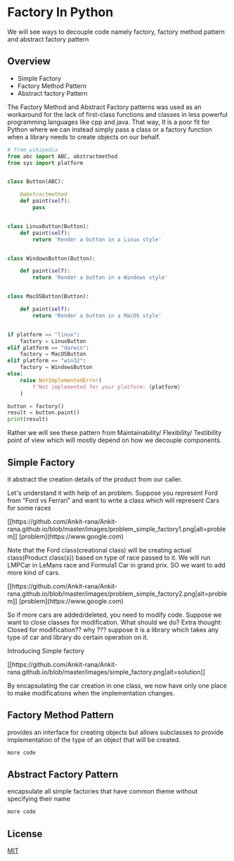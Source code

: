 # Factory In Python

We will see ways to decouple code namely factory, factory method pattern and abstract factory pattern

## Overview

* Simple Factory
* Factory Method Pattern
* Abstract factory Pattern

The Factory Method  and Abstract Factory patterns was used as an workaround for the lack of first-class functions and classes in less powerful programming languages like cpp and java. That way, It is a poor fit for Python where we can instead simply pass a class or a factory function when a library needs to create objects on our behalf. 

```python
# from wikipedia
from abc import ABC, abstractmethod
from sys import platform


class Button(ABC):

    @abstractmethod
    def paint(self):
        pass


class LinuxButton(Button):
    def paint(self):
        return 'Render a button in a Linux style'


class WindowsButton(Button):

    def paint(self):
        return 'Render a button in a Windows style'


class MacOSButton(Button):

    def paint(self):
        return 'Render a button in a MacOS style'


if platform == "linux":
    factory = LinuxButton
elif platform == "darwin":
    factory = MacOSButton
elif platform == "win32":
    factory = WindowsButton
else:
    raise NotImplementedError(
        f'Not implemented for your platform: {platform}'
    )

button = factory()
result = button.paint()
print(result)
```

Rather we will see these pattern from Maintainability/ Flexibility/ Testibility point of view which will mostly depend on how we decouple components.

## Simple Factory

it abstract the creation details of the product from our caller. 

<p> Let's understand it with help of an problem. Suppose you represent Ford from “Ford vs Ferrari” and want to write a class which will represent Cars for some races</p>
[[https://github.com/Ankit-rana/Ankit-rana.github.io/blob/master/images/problem_simple_factory1.png|alt=problem]]
[problem](https://www.google.com)

<p> Note that the Ford class(creational class) will be creating actual class(Product class(s)) based on type of race passed to it. We will run LMPCar in LeMans race and Formula1 Car in grand prix. SO we want to add more kind of cars.</p>
[[https://github.com/Ankit-rana/Ankit-rana.github.io/blob/master/images/problem_simple_factory2.png|alt=problem]]
[problem](https://www.google.com)

<p> So if more cars are added/deleted, you need to modify code. Suppose we want to close classes for modification. What should we do?
Extra thought: Closed for modification?? why ??? suppose it is a library which takes any type of car and library do certain operation on it.</p>
<p> Introducing Simple factory</p>
[[https://github.com/Ankit-rana/Ankit-rana.github.io/blob/master/images/simple_factory.png|alt=solution]]

By encapsulating the car creation in one class, we now have only one place to make modifications when the implementation changes.

## Factory Method Pattern

provides an interface for creating objects but allows subclasses to provide implementation of the type of an object that will be created.

```python
more code
```

## Abstract Factory Pattern

encapsulate all simple factories that have common theme without specifying their name

```python
more code
```

## License
[MIT](https://choosealicense.com/licenses/mit/)

